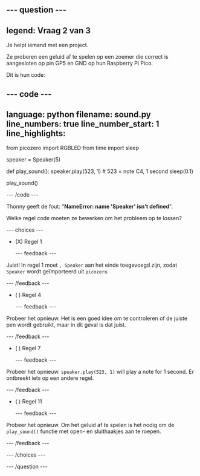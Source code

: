 
--- question ---
---
legend: Vraag 2 van 3
---

Je helpt iemand met een project.

Ze proberen een geluid af te spelen op een zoemer die correct is aangesloten op pin GP5 en GND op hun Raspberry Pi Pico.

Dit is hun code:

--- code ---
---
language: python filename: sound.py line_numbers: true line_number_start: 1
line_highlights:
---
from picozero import RGBLED from time import sleep

speaker = Speaker(5)

def play_sound(): speaker.play(523, 1) # 523 = note C4, 1 second sleep(0.1)

play_sound()

--- /code ---

Thonny geeft de fout: "**NameError: name 'Speaker' isn't defined**".

Welke regel code moeten ze bewerken om het probleem op te lossen?

--- choices ---

- (X) Regel 1

  --- feedback ---

Juist! In regel 1 moet `, Speaker` aan het einde toegevoegd zijn, zodat `Speaker` wordt geïmporteerd uit `picozero`.

  --- /feedback ---

- ( ) Regel 4

  --- feedback ---

Probeer het opnieuw. Het is een goed idee om te controleren of de juiste pen wordt gebruikt, maar in dit geval is dat juist.

  --- /feedback ---

- ( ) Regel 7

  --- feedback ---

Probeer het opnieuw. `speaker.play(523, 1)` will play a note for 1 second. Er ontbreekt iets op een andere regel.

  --- /feedback ---

- ( ) Regel 11

  --- feedback ---

Probeer het opnieuw. Om het geluid af te spelen is het nodig om de `play_sound()` functie met open- en sluithaakjes aan te roepen.

  --- /feedback ---

--- /choices ---

--- /question ---
